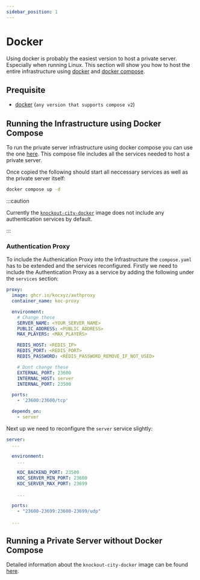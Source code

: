 ```yaml
---
sidebar_position: 1
---
```


# Docker

Using docker is probably the easiest version to host a private server. Especially when running Linux.
This section will show you how to host the entire infrastructure using [docker](https://www.docker.com/) and [docker compose](https://docs.docker.com/compose/install/).

## Prequisite

- [docker](https://www.docker.com/) (`any version that supports compose v2`)

## Running the Infrastructure using Docker Compose

To run the private server infrastructure using docker compose you can use the one [here](https://github.com/Tandashi/knockoutcity-server-docker/blob/main/compose.yaml).
This compose file includes all the services needed to host a private server.

Once copied the following should start all neccessary services as well as the private server itself:

```bash
docker compose up -d
```

:::caution

Currently the [`knockout-city-docker`](https://github.com/Tandashi/knockoutcity-server-docker/) image does not include any authentication services by default.

:::


### Authentication Proxy
To include the Authenication Proxy into the Infrastructure the `compose.yaml` has to be extended and the services reconfigured.
Firstly we need to include the Authentication Proxy as a service by adding the following under the `services` section:

```yaml
proxy:
  image: ghcr.io/kocxyz/authproxy
  container_name: koc-proxy

  environment:
    # Change these
    SERVER_NAME: <YOUR_SERVER_NAME>
    PUBLIC_ADDRESS: <PUBLIC_ADDRESS>
    MAX_PLAYERS: <MAX_PLAYERS>

    REDIS_HOST: <REDIS_IP>
    REDIS_PORT: <REDIS_PORT>
    REDIS_PASSWORD: <REDIS_PASSWORD_REMOVE_IF_NOT_USED>

    # Dont change these
    EXTERNAL_PORT: 23600
    INTERNAL_HOST: server
    INTERNAL_PORT: 23500

  ports:
    - '23600:23600/tcp'

  depends_on:
    - server
```

Next up we need to reconfigure the `server` service slightly:

```yaml
server:
  ...

  environment:
    ...

    KOC_BACKEND_PORT: 23500
    KOC_SERVER_MIN_PORT: 23600
    KOC_SERVER_MAX_PORT: 23699

    ...

  ports:
    - "23600-23699:23600-23699/udp"

  ...
```

## Running a Private Server without Docker Compose

Detailed information about the `knockout-city-docker` image can be found [here](https://github.com/Tandashi/knockoutcity-server-docker/).
